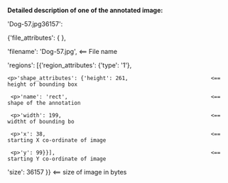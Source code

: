 **Detailed description of one of the annotated image:**

<p>'Dog-57.jpg36157': 
  
  <p>{'file_attributes': {  },
  
  <p>'filename': 'Dog-57.jpg',                                      <== File name
 
 <p>'regions': [{'region_attributes': {'type': '1'},
    
    <p>'shape_attributes': {'height': 261,                          <== height of bounding box
     
     <p>'name': 'rect',                                             <== shape of the annotation
     
     <p>'width': 199,                                               <== widtht of bounding bo
     
     <p>'x': 38,                                                    <== starting X co-ordinate of image
     
     <p>'y': 99}}],                                                 <== starting Y co-ordinate of image
  
  <p>'size': 36157 }}                                               <== size of image in bytes

